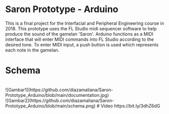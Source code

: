 # Saron Prototype - Arduino
 This is a final project for the Interfacial and Peripheral Engineering course in 2018. This prototype uses the FL Studio midi sequencer software to help produce the sound of the gamelan 'Saron'. Arduino functions as a MIDI interface that will enter MIDI commands into FL Studio according to the desired tone. To enter MIDI input, a push button is used which represents each note in the gamelan.
# Schema
<br>
![Gambar1](https://github.com/diazamaliana/Saron-Prototype_Arduino/blob/main/documentation.jpg)
<br>
![Gambar2](https://github.com/diazamaliana/Saron-Prototype_Arduino/blob/main/schema.png)
# Video 
 https://bit.ly/3dhZ6dG
